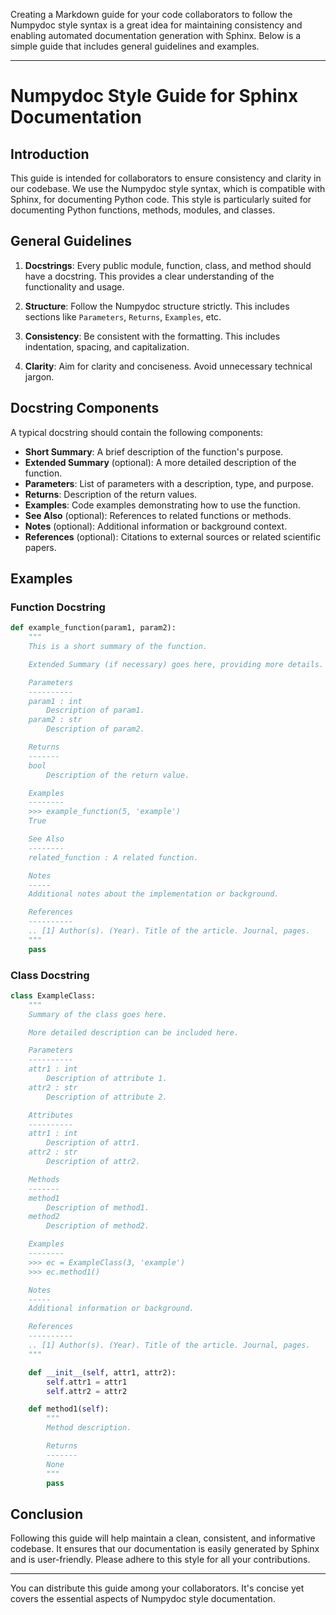 Creating a Markdown guide for your code collaborators to follow the Numpydoc style syntax is a great idea for maintaining consistency and enabling automated documentation generation with Sphinx. Below is a simple guide that includes general guidelines and examples.

---

# Numpydoc Style Guide for Sphinx Documentation

## Introduction

This guide is intended for collaborators to ensure consistency and clarity in our codebase. We use the Numpydoc style syntax, which is compatible with Sphinx, for documenting Python code. This style is particularly suited for documenting Python functions, methods, modules, and classes.

## General Guidelines

1. **Docstrings**: Every public module, function, class, and method should have a docstring. This provides a clear understanding of the functionality and usage.

2. **Structure**: Follow the Numpydoc structure strictly. This includes sections like `Parameters`, `Returns`, `Examples`, etc.

3. **Consistency**: Be consistent with the formatting. This includes indentation, spacing, and capitalization.

4. **Clarity**: Aim for clarity and conciseness. Avoid unnecessary technical jargon.

## Docstring Components

A typical docstring should contain the following components:

- **Short Summary**: A brief description of the function's purpose.
- **Extended Summary** (optional): A more detailed description of the function.
- **Parameters**: List of parameters with a description, type, and purpose.
- **Returns**: Description of the return values.
- **Examples**: Code examples demonstrating how to use the function.
- **See Also** (optional): References to related functions or methods.
- **Notes** (optional): Additional information or background context.
- **References** (optional): Citations to external sources or related scientific papers.

## Examples

### Function Docstring

```python
def example_function(param1, param2):
    """
    This is a short summary of the function.

    Extended Summary (if necessary) goes here, providing more details.

    Parameters
    ----------
    param1 : int
        Description of param1.
    param2 : str
        Description of param2.

    Returns
    -------
    bool
        Description of the return value.

    Examples
    --------
    >>> example_function(5, 'example')
    True

    See Also
    --------
    related_function : A related function.

    Notes
    -----
    Additional notes about the implementation or background.

    References
    ----------
    .. [1] Author(s). (Year). Title of the article. Journal, pages.
    """
    pass
```

### Class Docstring

```python
class ExampleClass:
    """
    Summary of the class goes here.

    More detailed description can be included here.

    Parameters
    ----------
    attr1 : int
        Description of attribute 1.
    attr2 : str
        Description of attribute 2.

    Attributes
    ----------
    attr1 : int
        Description of attr1.
    attr2 : str
        Description of attr2.

    Methods
    -------
    method1
        Description of method1.
    method2
        Description of method2.

    Examples
    --------
    >>> ec = ExampleClass(3, 'example')
    >>> ec.method1()

    Notes
    -----
    Additional information or background.

    References
    ----------
    .. [1] Author(s). (Year). Title of the article. Journal, pages.
    """

    def __init__(self, attr1, attr2):
        self.attr1 = attr1
        self.attr2 = attr2

    def method1(self):
        """
        Method description.

        Returns
        -------
        None
        """
        pass
```

## Conclusion

Following this guide will help maintain a clean, consistent, and informative codebase. It ensures that our documentation is easily generated by Sphinx and is user-friendly. Please adhere to this style for all your contributions.

---

You can distribute this guide among your collaborators. It's concise yet covers the essential aspects of Numpydoc style documentation.